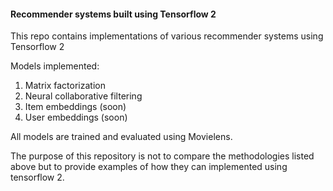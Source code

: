 #### Recommender systems built using Tensorflow 2

This repo contains implementations of various recommender systems using Tensorflow 2

Models implemented:
1. Matrix factorization
2. Neural collaborative filtering
3. Item embeddings (soon)
4. User embeddings (soon)

All models are trained and evaluated using Movielens.

The purpose of this repository is not to compare the methodologies listed above but to provide examples of how they can
implemented using tensorflow 2.
